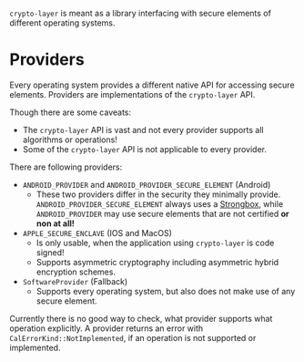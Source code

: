 `crypto-layer` is meant as a library interfacing with secure elements of different operating systems.

# Providers

Every operating system provides a different native API for accessing secure elements.
Providers are implementations of the `crypto-layer` API.

Though there are some caveats:

-   The `crypto-layer` API is vast and not every provider supports all algorithms or operations!
-   Some of the `crypto-layer` API is not applicable to every provider.

There are following providers:

-   `ANDROID_PROVIDER` and `ANDROID_PROVIDER_SECURE_ELEMENT` (Android)
    -   These two providers differ in the security they minimally provide.
        `ANDROID_PROVIDER_SECURE_ELEMENT` always uses a [Strongbox](https://source.android.com/docs/compatibility/15/android-15-cdd#9112_strongbox),
        while `ANDROID_PROVIDER` may use secure elements that are not certified **or non at all!**
-   `APPLE_SECURE_ENCLAVE` (IOS and MacOS)
    -   Is only usable, when the application using `crypto-layer` is code signed!
    -   Supports asymmetric cryptography including asymmetric hybrid encryption schemes.
-   `SoftwareProvider` (Fallback)
    -   Supports every operating system, but also does not make use of any secure element.

Currently there is no good way to check, what provider supports what operation explicitly.
A provider returns an error with `CalErrorKind::NotImplemented`, if an operation is not supported or implemented.
